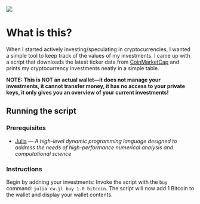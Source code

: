 ![](https://img.shields.io/github/license/philiparvidsson/Crypto-Wallet.svg)

# What is this?

When I started actively investing/speculating in cryptocurrencies, I wanted a simple tool to keep track of the values of my investments. I came up with a script that downloads the latest ticker data from [CoinMarketCap](https://coinmarketcap.com/) and prints my cryptocurrency investments neatly in a simple table.

**NOTE: This is NOT an actual wallet—it does not manage your investments, it cannot transfer money, it has no access to your private keys, it only gives you an overview of your current investments!**

## Running the script

### Prerequisites
* [Julia](https://julialang.org/) — *A high-level dynamic programming language designed to address the needs of high-performance numerical analysis and computational science*

### Instructions

Begin by addning your investments: Invoke the script with the `buy` command: `julia cw.jl buy 1.0 bitcoin`. The script will now add 1 Bitcoin to the wallet and display your wallet contents.
